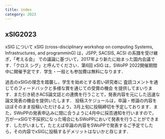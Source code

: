 ```yaml
---
title: index
category: 2023
---
```


## xSIG2023

xSIG について
xSIG (cross-disciplinary workshop on computing Systems, Infrastructures, and programminG) は，JSPP, SACSIS, ACSI の系譜を受け継ぎ，「考える会」 での議論に基づいて，2017年より新たに始まった国内会議です．「クロス シグ」と呼んでください．第6回 xSIG は，SWoPP 2022開催期間中に開催予定です．学生・一般とも参加費は無料になります．

過去のxSIGの理念を踏襲し，学生を始めとする若い研究者に 査読コメントを通じてのフィードバックと多様な賞を通じての受賞の機会 を提供してまいります．また引き続きACS論文誌との連携を行うことで，発表内容を元にした迅速な論文発表の機会を提供いたします．   投稿スケジュールは，卒論・修論の内容をほぼそのまま投稿いただけるよう，3月上旬に投稿締切を予定しております．また，SWoPPの発表申込みに間に合うように4月中に採否通知を行いますので，万が一xSIGで不採択になった場合にもSWoPPにおいて発表を行うことができます．したがいまして，たとえば卒論の内容をSWoPPで発表するご予定でしたら，その内容でxSIGに投稿するデメリットはないかと存じます．